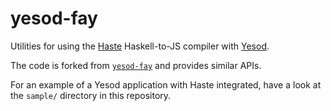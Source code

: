yesod-fay
=========

Utilities for using the [Haste](http://haste-lang.org/) Haskell-to-JS compiler with [Yesod](http://www.yesodweb.com).

The code is forked from [`yesod-fay`](http://hackage.haskell.org/package/yesod-fay) and provides similar APIs.

For an example of a Yesod application with Haste integrated, have a look at the `sample/` directory in this repository.


<!--
Usage with cabal sandboxes
--------------------------

You are highly encouraged to create a cabal sandbox for your Yesod app. This feature is available in cabal 1.18+.

Use the following command to set an environment variable (this is a workaround, needed until Fay integrates with [haskell-packages](http://hackage.haskell.org/package/haskell-packages), only possible after cabal 1.20 is released). 

    export HASKELL_PACKAGE_SANDBOX=`echo .cabal-sandbox/*-packages.conf.d/`

Make sure to run this from the root of the Yesod project.
-->
